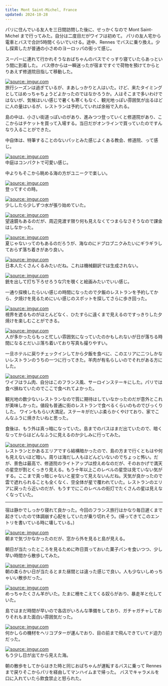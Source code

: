 ```yaml
---
title: Mont Saint-Michel, France
updated: 2024-10-28
---
```


パリに住んでいる友人を三日間訪問した後に、せっかくなので Mont Saint-Michel まで行ってみた。自分は二度目だがワイフは初めて。
パリの友人宅から電車とバスで合計5時間くらいでいける。途中、Rennes でバスに乗り換え。少し探索したが普通の小さめのヨーロッパの街って感じ。

スーパーに連れて行かれそうなおばちゃんのバスでぐっすり寝ていたらあっという間に到着した。
バス停からは一瞬迷ったが宿まですぐで荷物を預けてからとりあえず修道院目指して移動した。

<a href="https://imgur.com/JgzN9Fy"><img src="https://i.imgur.com/JgzN9Fy.jpg" title="source: imgur.com" /></a>  
旅行シーズンは過ぎているが、まあしっかりと人はいた。けど、来たタイミングとしてはめっちゃちょうどよかったのではなかろうか。人はそこまで多いわけではないが、気候はいい感じで暑くも寒くもなく、観光地っぽい雰囲気が出るほどに人の量はいるが、レストランは予約していれば余裕で入れる。

島の中は、小さい街道っぽいのがあり、進みつつ登っていくと修道院があり、ここからはチケットを買って入場する。当日だがオンラインで買っていたのですんなり入ることができた。

中自体は、特筆することのないパッとみた感じよくある教会、修道院、って感じ。

<a href="https://imgur.com/6Z1lQsZ"><img src="https://i.imgur.com/6Z1lQsZ.jpg" title="source: imgur.com" /></a>  
中庭はコンパクトで可愛い感じ。

中よりもそこから眺める海の方がユニークで楽しい。

<a href="https://imgur.com/XmwUY6e"><img src="https://i.imgur.com/XmwUY6e.jpg" title="source: imgur.com" /></a>  
登ってすぐの時。

<a href="https://imgur.com/utIRbnl"><img src="https://i.imgur.com/utIRbnl.jpg" title="source: imgur.com" /></a>  
少ししたら少しずつ水が張り始めていた。

<a href="https://imgur.com/6MjZt7Z"><img src="https://i.imgur.com/6MjZt7Z.jpg" title="source: imgur.com" /></a>  
望遠鏡もあるのだが、周辺見渡す限り何も見えなくてつまらなさそうなので課金はしなかった。

<a href="https://imgur.com/iOlO9wL"><img src="https://i.imgur.com/iOlO9wL.jpg" title="source: imgur.com" /></a>  
夏じゃないってのもあるのだろうが、海なのにドブロブニクみたいにギラギラしておらず落ち着きがあり良い。

<a href="https://imgur.com/Z6EHKZS"><img src="https://i.imgur.com/Z6EHKZS.jpg" title="source: imgur.com" /></a>  
日本人たくさんくるみたいだね。これは機械翻訳では生成されない。

<a href="https://imgur.com/bLgd0oN"><img src="https://i.imgur.com/bLgd0oN.jpg" title="source: imgur.com" /></a>  
銃を出して打ち下ろせろうな穴を覗くと絵画みたいでいい感じ。

一通り探検したらいい感じの時間になったので夕飯のレストランを予約してから、夕焼けを見るためにいい感じのスポットを探してさらに歩き回った。

<a href="https://imgur.com/DM9fYZu"><img src="https://i.imgur.com/DM9fYZu.jpg" title="source: imgur.com" /></a>  
視界を遮るものがほとんどなく、ひたすらに遠くまで見えるのですっきりした夕焼けを楽しむことができる。

<a href="https://imgur.com/6zuExQe"><img src="https://i.imgur.com/6zuExQe.jpg" title="source: imgur.com" /></a>  
人が多かったらもっと忙しい雰囲気になっていたのかもしれないが日が落ちる時間になるとだいぶ落ち着いており写真も撮りやすい。

一旦ホテルに戻りチェックインしてから夕飯を食べに、このエリアに二つしかないレストランのうちの一つに行ってきた。羊肉が有名らしいのでそれがある方にした。

<a href="https://imgur.com/efJY8RX"><img src="https://i.imgur.com/efJY8RX.jpg" title="source: imgur.com" /></a>  
ワイフはラム肉、自分はこのフランス風、サーロインステーキにした。パリでは食べ損ねていたのでここで食べれてよかった。

観光地の数少ないレストランなので質に期待はしていなかったのだが意外とこれが美味しかった。値段も普通に街のレストランで食べるくらいのものでびっくりした。
ワインももらい大満足。ステーキがだいぶ柔らかくやけており、家でこんなふうに焼きたいねと思った。

食後は、もう外は真っ暗になっていた。島までのバスはまだ出ていたので、暗くなってからはどんなふうに見えるのか少しみに行ってみた。

<a href="https://imgur.com/A96O3V7"><img src="https://i.imgur.com/A96O3V7.jpg" title="source: imgur.com" /></a>  
レストランとかあるエリアですら結構暗かったので、島の方まで行くともはや何も見えないほど暗い。周りは海だし人もほどんどいないのでちょっと怖い。だが、景色は最高で、修道院のライトアップは控えめなのだが、そのおかげで満天の星空が割とくっきり見える。もう十年以上このレベルの星空は見ていない気がする。ここまで真っ暗じゃないと星空って見えないんだね。天気が良かったので雲で遮れられることも全くなく、空全体が星で覆われていた。レストランのエリアに戻ったら近いのだが、もうすでにこのレベルの街灯でたくさんの星は見えなくなっていた。

---

宿は静かでしっかり寝れて良かった。今回のフランス旅行はかなり毎日遅くまで起きていたので体調崩す心配をしていたが乗り切れそう。(帰ってきてこのエントリを書いている時に壊している。)

<a href="https://imgur.com/xDIbnFk"><img src="https://i.imgur.com/xDIbnFk.jpg" title="source: imgur.com" /></a>  
朝まで気づかなかったのだが、窓から外を見ると島が見える。

朝日が当たったところを見るために昨日買っておいた菓子パンを食いつつ、少し早い時間から散歩してみた。

<a href="https://imgur.com/z5bYJy6"><img src="https://i.imgur.com/z5bYJy6.jpg" title="source: imgur.com" /></a>  
朝の柔らかい日が当たるとまた昼間とは違った感じで良い。人も少ないしめっちゃいい散歩だった。

<a href="https://imgur.com/mt95xcS"><img src="https://i.imgur.com/mt95xcS.jpg" title="source: imgur.com" /></a>  
めっちゃたくさん羊がいた。たまに柵をこえてくる奴らがおり、暴走羊と化していた。

島ではまだ時間が早いので各店がいろんな準備をしており、ガチャガチャしておりそれもまた面白い雰囲気だった。

<a href="https://imgur.com/kS7ozpl"><img src="https://i.imgur.com/kS7ozpl.jpg" title="source: imgur.com" /></a>  
何かしらの機材をヘリコプターが運んでおり、目の前まで飛んできていてド迫力だった。

<a href="https://imgur.com/dJlsGod"><img src="https://i.imgur.com/dJlsGod.jpg" title="source: imgur.com" /></a>  
もう少し日が出てから見えた海。

朝の散歩をしてからはきた時と同じおばちゃんが運転するバスに乗って Rennes まで戻りそこからパリを経由してマンハイムまで帰った。
バスでキャラメルを口に入れていたら飲食禁止と怒られた。

